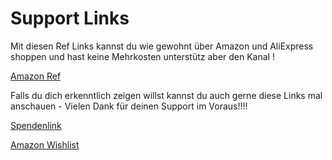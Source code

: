 # Support Links

Mit diesen Ref Links kannst du wie gewohnt über Amazon und AliExpress shoppen und hast keine Mehrkosten unterstütz aber den Kanal !

[Amazon Ref](https://amzn.to/3w3alB8) &#x20;



Falls du dich erkenntlich zeigen willst kannst du auch gerne diese Links mal anschauen - Vielen Dank für deinen Support im Voraus!!!!

[Spendenlink ](https://www.paypal.com/pools/c/8MnW4kDuO5)

[Amazon Wishlist](https://www.amazon.de/hz/wishlist/ls/99DAZJA1YR9M?ref\_=wl\_share)
